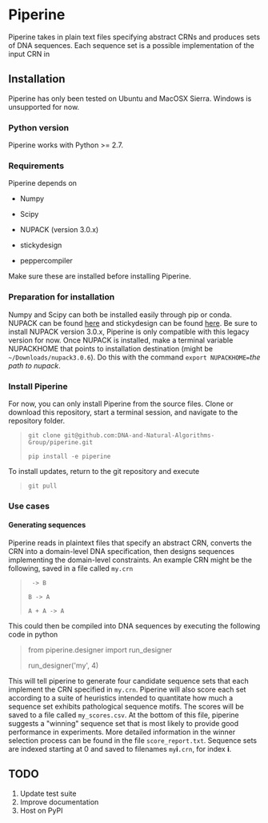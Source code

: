 # Piperine
Piperine takes in plain text files specifying abstract CRNs and produces sets of DNA sequences. Each sequence set is a possible implementation of the input CRN in

## Installation
Piperine has only been tested on Ubuntu and MacOSX Sierra. Windows is unsupported for now.

### Python version
Piperine works with Python >= 2.7.

### Requirements
Piperine depends on

* Numpy

* Scipy

* NUPACK (version 3.0.x)

* stickydesign

* peppercompiler

Make sure these are installed before installing Piperine.

### Preparation for installation
Numpy and Scipy can both be installed easily through pip or conda. NUPACK can be found [here](http://www.nupack.org/) and stickydesign can be found [here](https://github.com/DNA-and-Natural-Algorithms-Group/stickydesign).
Be sure to install NUPACK version 3.0.x, Piperine is only compatible with this legacy version for now.
Once NUPACK is installed, make a terminal variable NUPACKHOME that points to installation destination (might be `~/Downloads/nupack3.0.6`). Do this with the command `export NUPACKHOME=`_the path to nupack_.

### Install Piperine

For now, you can only install Piperine from the source files. Clone or download this repository, start a terminal session, and navigate to the repository folder.

> `git clone git@github.com:DNA-and-Natural-Algorithms-Group/piperine.git`
>
> `pip install -e piperine`

To install updates, return to the git repository and execute

> `git pull`

### Use cases
#### Generating sequences

Piperine reads in plaintext files that specify an abstract CRN, converts the CRN into a domain-level DNA specification, then designs sequences implementing the domain-level constraints. An example CRN might be the following, saved in a file called `my.crn`

> ` -> B`
>
> `B -> A`
>
> `A + A -> A`

This could then be compiled into DNA sequences by executing the following code in python

> from piperine.designer import run\_designer
>
> run\_designer('my', 4)

This will tell piperine to generate four candidate sequence sets that each implement the CRN specified in `my.crn`. Piperine will also score each set according to a suite of heuristics intended to quantitate how much a sequence set exhibits pathological sequence motifs. The scores will be saved to a file called `my_scores.csv`. At the bottom of this file, piperine suggests a "winning" sequence set that is most likely to provide good performance in experiments. More detailed information in the winner selection process can be found in the file `score_report.txt`. Sequence sets are indexed starting at 0 and saved to filenames `my`__i__`.crn`, for index __i__.

## TODO
1. Update test suite
1. Improve documentation
1. Host on PyPI

